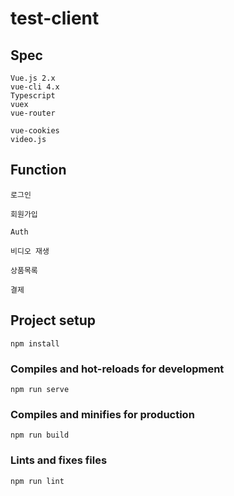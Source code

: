 # test-client

## Spec
```
Vue.js 2.x
vue-cli 4.x
Typescript
vuex
vue-router

vue-cookies
video.js
```

## Function
```
로그인

회원가입

Auth

비디오 재생

상품목록

결제

```

## Project setup
```
npm install
```

### Compiles and hot-reloads for development
```
npm run serve
```

### Compiles and minifies for production
```
npm run build
```

### Lints and fixes files
```
npm run lint
```